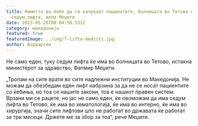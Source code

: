 ```yaml
---
title: Наместо во ќебе да ги качуваат пациентите, болницата во Тетово ќе добие
  седум лифта, вели Меџити
date: 2023-05-26T00:04:58.531Z
category: македонија
featured: true
featuredImage: ../img/7-lifta-medziti.jpg
author: Вардарски
---
```

<!--StartFragment-->

Не само еден, туку седум лифта ќе има во болницата во Тетово, истакна министерот за здравство, Фатмир Меџити.

„Тропам на сите врати во сите надлежни институции во Македонија. Не можам да обезбедам еден лифт набрзина за да не се носат пациентите со ќебиња, но тоа се нашите закони, тоа е нашиот правен систем. Врзани ми се рацете, но јас не само еден, ќе овоможам да има седум лифта во Тетово, ќе има во хематологија, ќе има во интерно, ќе има во хирургија, значи сите лифтови што не работат во државата ќе работат за три месеци. Држете ме за збор за тоа“, рече Меџити.

<!--EndFragment-->